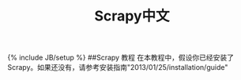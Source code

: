 ﻿---
layout: page
title: "Scrapy中文"
description: "Scrapy中文教程"
category: 翻译
tags: [Scrapy]
---
{% include JB/setup %}
##Scrapy 教程
在本教程中，假设你已经安装了Scrapy。如果还没有，请参考安装指南"2013/01/25/installation/guide"
